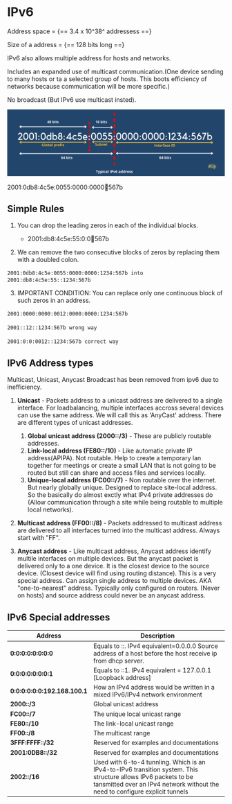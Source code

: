 # IPv6

Address space = {== 3.4 x 10^38^ addressess ==} 

Size of a address = {== 128 bits long ==}

IPv6 also allows multiple address for hosts and networks.

Includes an expanded use of multicast communication.(One device sending to many hosts or ta a selected group of hosts. This boots efficiency of networks because communication will be more specific.)

No broadcast (But IPv6 use multicast insted).

![Screenshot](img/networking/ipv6/ipv6.png)

2001:0db8:4c5e:0055:0000:0000:1234:567b

## Simple Rules
1. You can drop the leading zeros in each of the individual blocks.
    - 2001:db8:4c5e:55:0:0:1234:567b

2. We can remove the two consecutive blocks of zeros by replacing them with a doubled colon.
``` 
2001:0db8:4c5e:0055:0000:0000:1234:567b into
2001:db8:4c5e:55::1234:567b
```
3. IMPORTANT CONDITION: You can replace only one continuous block of such zeros in an address.
```
2001:0000:0000:0012:0000:0000:1234:567b

2001::12::1234:567b wrong way

2001:0:0:0012::1234:567b correct way
```
## IPv6 Address types
Multicast, Unicast, Anycast
Broadcast has been removed from ipv6 due to inefficiency.

1. **Unicast** - Packets address to a unicast address are delivered to a single interface. For loadbalancing, multiple interfaces accross several devices can use the same address. We will call this as 'AnyCast' address. There are different types of unicast addresses.
    1. **Global unicast address (2000::/3)** - These are publicly routable addresses.
    2. **Link-local address (FE80::/10)** - Like automatic private IP address(APIPA). Not routable. Help to create a temporary lan together for meetings or create a small LAN that is not going to be routed but still can share and access files and services locally.
    3. **Unique-local address (FC00::/7)** - Non routable over the internet. But nearly globally unique. Designed to replace site-local address. So the basically do almost exctly what IPv4 private addresses do (Allow communication through a site while being routable to multiple local networks).

2. **Multicast address (FF00::/8)** - Packets addressed to multicast address are delivered to all interfaces turned into the multicast address. Always start with "FF".
3. **Anycast address** - Like multicast address, Anycast address identify multile interfaces on multiple devices. But the anycast packet is delivered only to a one device. It is the closest device to the source device. (Closest device will find using routing distance). This is a very special address. Can assign single address to multiple devices. AKA "one-to-nearest" address. Typically only configured on routers. (Never on hosts) and source address could never be an anycast address.

## IPv6 Special addresses
| Address | Description |
| ------- | ----------- |
| **0:0:0:0:0:0:0:0** | Equals to ::. IPv4 equivalent=0.0.0.0 Source address of a host before the host receive ip from dhcp server.|
| **0:0:0:0:0:0:0:1** | Equals to ::1. IPv4 equivalent = 127.0.0.1 [Loopback address]|
| **0:0:0:0:0:0:192.168.100.1** | How an IPv4 address would be written in a mixed IPv6/IPv4 network environment |
| **2000::/3** | Global unicast address |
| **FC00::/7** | The unique local unicast range |
| **FE80::/10** | The link-local unicast range |
| **FF00::/8** | The multicast range |
| **3FFF:FFFF::/32** | Reserved for examples and documentations |
| **2001:0DB8::/32** | Reserved for examples and documentations |
| **2002::/16** | Used with 6-to-4 tunnling. Which is an IPv4-to-IPv6 transition system. This structure allows IPv6 packets to be tansmitted over an IPv4 network without the need to configure explicit tunnels |